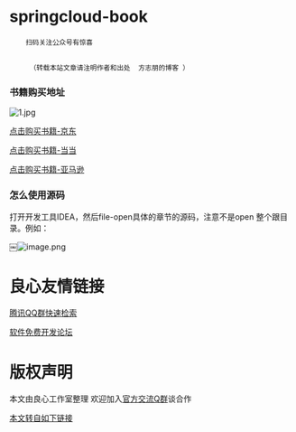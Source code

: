 # springcloud-book

 
     
         
         
        扫码关注公众号有惊喜
     
     
         （转载本站文章请注明作者和出处  方志朋的博客 ） 
     
 


### 书籍购买地址


![1.jpg](https://upload-images.jianshu.io/upload_images/2279594-3d9ee1555f555040.jpg?imageMogr2/auto-orient/strip%7CimageView2/2/w/300)

[点击购买书籍-京东](http://u.720life.cn/g/7b2b4b420a3d295955078cf4db9efbc3b3c563910a7619522ef6491dd7218b90d575e35417472dfa91bcddc87026f60e)

[点击购买书籍-当当](http://u.720life.cn/g/c4870a3df4dbf9b3f895a193ff995ebebd439742d149f1424b0a5b01d88dd1f18ed1a23f3ce412b7265d475263c79d80)

[点击购买书籍-亚马逊](http://u.720life.cn/g/cb03c2a1672c12ec833030607d89ad067466e292b2df49a584e8e01adac7f08c7c190a4693e471cb9eb4423ce2bc25de93481daa81cd104407b5777b9d1858b869e7deeaf01fa39b5adc556b2f3a49be8afedcbd5d75e523fc8aca5cb531b04eacb45840d270b0f0e716686a15366bac)




### 怎么使用源码

打开开发工具IDEA，然后file-open具体的章节的源码，注意不是open 整个跟目录。例如：

￼![image.png](https://upload-images.jianshu.io/upload_images/2279594-5337ed9945c271fa.png?imageMogr2/auto-orient/strip%7CimageView2/2/w/600)



 # 良心友情链接

[腾讯QQ群快速检索](http://u.720life.cn/s/8cf73f7c)

[软件免费开发论坛](http://u.720life.cn/s/bbb01dc0)

# 版权声明 

本文由良心工作室整理 欢迎加入[官方交流Q群](https://u.720life.cn/s/f2316816)谈合作

[本文转自如下链接](http://u.720life.cn/g/2e71d0f0a5c601172267ba20d3a43c6e7f3e9bc2bee143537f69d2605b5f8cb37b8e23f4759edfcc44b8d4751342319e922b374f689d064797b9e4d059dcca30f427fe16763b2e888aef6ad5052cad35)